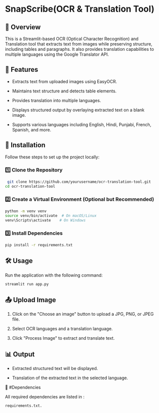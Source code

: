 #  SnapScribe(OCR & Translation Tool)


## 📌 Overview

This is a Streamlit-based OCR (Optical Character Recognition) and Translation tool that extracts text from images while preserving structure, including tables and paragraphs. It also provides translation capabilities to multiple languages using the Google Translator API.

## 🚀 Features

* Extracts text from uploaded images using EasyOCR.

* Maintains text structure and detects table elements.

* Provides translation into multiple languages.

* Displays structured output by overlaying extracted text on a blank image.

* Supports various languages including English, Hindi, Punjabi, French, Spanish, and more.

## 📂 Installation

Follow these steps to set up the project locally:

### 1️⃣ Clone the Repository

 ```sh
  git clone https://github.com/yourusername/ocr-translation-tool.git
cd ocr-translation-tool
  ```

### 2️⃣ Create a Virtual Environment (Optional but Recommended)

 ```sh
python -m venv venv
source venv/bin/activate  # On macOS/Linux
venv\Scripts\activate    # On Windows
  ```

### 3️⃣ Install Dependencies

 ```sh
pip install -r requirements.txt
  ```

## 🛠️ Usage

Run the application with the following command:

 ```sh
streamlit run app.py
 ```

## 📤 Upload Image

1. Click on the "Choose an image" button to upload a JPG, PNG, or JPEG file.

2. Select OCR languages and a translation language.

3. Click "Process Image" to extract and translate text.

## 📊 Output

* Extracted structured text will be displayed.

* Translation of the extracted text in the selected language.


📜 #Dependencies

All required dependencies are listed in :

 ```sh
requirements.txt.
 ```
